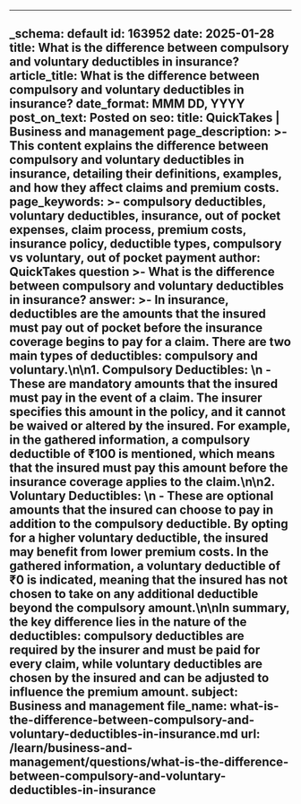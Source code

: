 
---
_schema: default
id: 163952
date: 2025-01-28
title: What is the difference between compulsory and voluntary deductibles in insurance?
article_title: What is the difference between compulsory and voluntary deductibles in insurance?
date_format: MMM DD, YYYY
post_on_text: Posted on
seo:
  title: QuickTakes | Business and management
  page_description: >-
    This content explains the difference between compulsory and voluntary deductibles in insurance, detailing their definitions, examples, and how they affect claims and premium costs.
  page_keywords: >-
    compulsory deductibles, voluntary deductibles, insurance, out of pocket expenses, claim process, premium costs, insurance policy, deductible types, compulsory vs voluntary, out of pocket payment
author: QuickTakes
question >-
    What is the difference between compulsory and voluntary deductibles in insurance?
answer: >-
    In insurance, deductibles are the amounts that the insured must pay out of pocket before the insurance coverage begins to pay for a claim. There are two main types of deductibles: compulsory and voluntary.\n\n1. **Compulsory Deductibles**: \n   - These are mandatory amounts that the insured must pay in the event of a claim. The insurer specifies this amount in the policy, and it cannot be waived or altered by the insured. For example, in the gathered information, a compulsory deductible of ₹100 is mentioned, which means that the insured must pay this amount before the insurance coverage applies to the claim.\n\n2. **Voluntary Deductibles**: \n   - These are optional amounts that the insured can choose to pay in addition to the compulsory deductible. By opting for a higher voluntary deductible, the insured may benefit from lower premium costs. In the gathered information, a voluntary deductible of ₹0 is indicated, meaning that the insured has not chosen to take on any additional deductible beyond the compulsory amount.\n\nIn summary, the key difference lies in the nature of the deductibles: compulsory deductibles are required by the insurer and must be paid for every claim, while voluntary deductibles are chosen by the insured and can be adjusted to influence the premium amount.
subject: Business and management
file_name: what-is-the-difference-between-compulsory-and-voluntary-deductibles-in-insurance.md
url: /learn/business-and-management/questions/what-is-the-difference-between-compulsory-and-voluntary-deductibles-in-insurance
---

&nbsp;